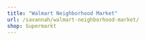 ```yaml
---
title: "Walmart Neighborhood Market"
url: /savannah/walmart-neighborhood-market/
shop: Supermarkt
---
```

